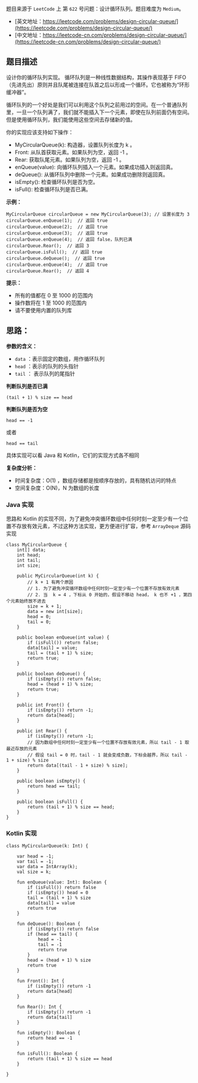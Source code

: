 题目来源于 `LeetCode` 上 第 `622` 号问题：设计循环队列。题目难度为 `Medium`。

* [英文地址：https://leetcode.com/problems/design-circular-queue/](https://leetcode.com/problems/design-circular-queue/) 
* [中文地址：https://leetcode-cn.com/problems/design-circular-queue/](https://leetcode-cn.com/problems/design-circular-queue/) 

## 题目描述

设计你的循环队列实现。 循环队列是一种线性数据结构，其操作表现基于 FIFO（先进先出）原则并且队尾被连接在队首之后以形成一个循环。它也被称为“环形缓冲器”。

循环队列的一个好处是我们可以利用这个队列之前用过的空间。在一个普通队列里，一旦一个队列满了，我们就不能插入下一个元素，即使在队列前面仍有空间。但是使用循环队列，我们能使用这些空间去存储新的值。

你的实现应该支持如下操作：

* MyCircularQueue(k): 构造器，设置队列长度为 k 。
* Front: 从队首获取元素。如果队列为空，返回 -1 。
* Rear: 获取队尾元素。如果队列为空，返回 -1 。
* enQueue(value): 向循环队列插入一个元素。如果成功插入则返回真。
* deQueue(): 从循环队列中删除一个元素。如果成功删除则返回真。
* isEmpty(): 检查循环队列是否为空。
* isFull(): 检查循环队列是否已满。

**示例：**

```
MyCircularQueue circularQueue = new MyCircularQueue(3); // 设置长度为 3
circularQueue.enQueue(1);  // 返回 true
circularQueue.enQueue(2);  // 返回 true
circularQueue.enQueue(3);  // 返回 true
circularQueue.enQueue(4);  // 返回 false，队列已满
circularQueue.Rear();  // 返回 3
circularQueue.isFull();  // 返回 true
circularQueue.deQueue();  // 返回 true
circularQueue.enQueue(4);  // 返回 true
circularQueue.Rear();  // 返回 4
```

**提示：**

* 所有的值都在 0 至 1000 的范围内
* 操作数将在 1 至 1000 的范围内
* 请不要使用内置的队列库

## 思路：

**参数的含义：**

* `data` ：表示固定的数组，用作循环队列
* `head` ：表示的队列的头指针
* `tail` ： 表示队列的尾指针

**判断队列是否已满**

```
(tail + 1) % size == head
```

**判断队列是否为空**

```
head == -1
```

或者

```
head == tail
```

具体实现可以看 Java 和 Kotlin，它们的实现方式各不相同


**复杂度分析：**

* 时间复杂度：O(1) ，数组存储都是按顺序存放的，具有随机访问的特点 
* 空间复杂度：O(N)，N 为数组的长度

<!-- tabs:start -->


### **Java 实现**

思路和 Kotlin 的实现不同，为了避免冲突循环数组中任何时刻一定至少有一个位置不存放有效元素，不过这种方法实现，更方便进行扩容，参考 `ArrayDeque` 源码实现

```
class MyCircularQueue {
    int[] data;
    int head;
    int tail;
    int size;

    public MyCircularQueue(int k) {
        // k + 1 有两个原因
        // 1. 为了避免冲突循环数组中任何时刻一定至少有一个位置不存放有效元素
        // 2. 当  k = 4 ，下标从 0 开始的，假设不移动 head， k 也不 +1 ，第四个元素始终放不进去
        size = k + 1;
        data = new int[size];
        head = 0;
        tail = 0;
    }

    public boolean enQueue(int value) {
        if (isFull()) return false;
        data[tail] = value;
        tail = (tail + 1) % size;
        return true;
    }

    public boolean deQueue() {
        if (isEmpty()) return false;
        head = (head + 1) % size;
        return true;
    }

    public int Front() {
        if (isEmpty()) return -1;
        return data[head];
    }

    public int Rear() {
        if (isEmpty()) return -1;
        // 因为数组中任何时刻一定至少有一个位置不存放有效元素，所以 tail - 1 取最近存放的元素
        // 假设 tail = 0 时，tail - 1 就会变成负数，下标会越界，所以 tail - 1 + size) % size
        return data[(tail - 1 + size) % size];
    }

    public boolean isEmpty() {
        return head == tail;
    }

    public boolean isFull() {
        return (tail + 1) % size == head;
    }
}
```

### **Kotlin 实现**

```
class MyCircularQueue(k: Int) {

    var head = -1;
    var tail = -1;
    var data = IntArray(k);
    val size = k;

    fun enQueue(value: Int): Boolean {
        if (isFull()) return false
        if (isEmpty()) head = 0
        tail = (tail + 1) % size
        data[tail] = value
        return true
    }

    fun deQueue(): Boolean {
        if (isEmpty()) return false
        if (head == tail) {
            head = -1
            tail = -1
            return true
        }
        head = (head + 1) % size
        return true
    }

    fun Front(): Int {
        if (isEmpty()) return -1
        return data[head]
    }

    fun Rear(): Int {
        if (isEmpty()) return -1
        return data[tail]
    }

    fun isEmpty(): Boolean {
        return head == -1
    }

    fun isFull(): Boolean {
        return (tail + 1) % size == head
    }

}
```



<!-- tabs:end -->


